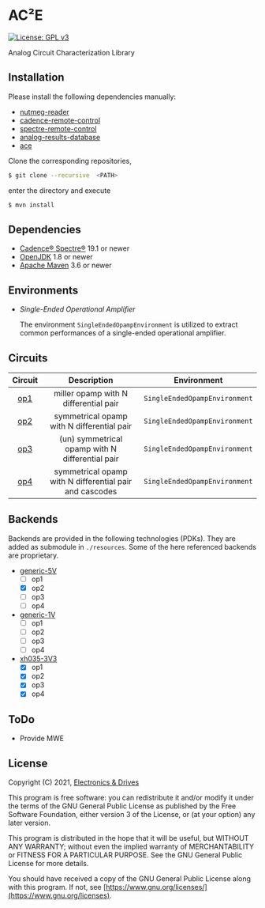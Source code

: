 # AC²E
[![License: GPL v3](https://img.shields.io/badge/License-GPLv3-blue.svg)](https://www.gnu.org/licenses/gpl-3.0) 

Analog Circuit Characterization Library

## Installation

Please install the following dependencies manually:

- [nutmeg-reader](https://github.com/electronics-and-drives/nutmeg-reader) 
- [cadence-remote-control](https://github.com/electronics-and-drives/cadence-remote-control) 
- [spectre-remote-control](https://github.com/electronics-and-drives/spectre-remote-control) 
- [analog-results-database](https://github.com/electronics-and-drives/analog-results-database) 
- [ace](https://github.com/matthschw/ace) 

Clone the corresponding repositories, 
```bash
$ git clone --recursive  <PATH>
```
enter the directory and execute
```bash
$ mvn install
```

## Dependencies

- [Cadence® Spectre®](https://www.cadence.com/ko_KR/home/tools/custom-ic-analog-rf-design/circuit-simulation/spectre-simulation-platform.html) 19.1 or newer
- [OpenJDK](https://openjdk.java.net/) 1.8 or newer 
- [Apache Maven](https://maven.apache.org/) 3.6 or newer

## Environments

- *Single-Ended Operational Amplifier*

  The environment `SingleEndedOpampEnvironment` is utilized to extract
  common performances of a single-ended operational amplifier.

## Circuits

| Circuit                                                            | Description                                              | Environment                       |
| :----------------------------------------------------------------: | :------------------------------------------------------: | :-------------------------------: |
|  [op1](https://github.com/matthschw/ace/tree/main/figures/op1.png) | miller opamp with N differential pair                    | `SingleEndedOpampEnvironment`     |
|  [op2](https://github.com/matthschw/ace/tree/main/figures/op2.png) | symmetrical opamp with N differential pair               | `SingleEndedOpampEnvironment`     |
|  [op3](https://github.com/matthschw/ace/tree/main/figures/op3.png) | (un) symmetrical opamp with N differential pair          | `SingleEndedOpampEnvironment`     |
|  [op4](https://github.com/matthschw/ace/tree/main/figures/op4.png) | symmetrical opamp with N differential pair and cascodes  | `SingleEndedOpampEnvironment`     |

## Backends

Backends are provided in the following technologies (PDKs).
They are added as submodule in `./resources`.
Some of the here referenced backends are proprietary.

- [generic-5V](https://github.com/matthschw/ace-generic-5V)
  - [ ] op1
  - [x] op2
  - [ ] op3
  - [ ] op4
- [generic-1V](https://github.com/matthschw/ace-generic-1V)
  - [ ] op1
  - [ ] op2
  - [ ] op3
  - [ ] op4
- [xh035-3V3](https://gitlab-forschung.reutlingen-university.de/eda/ace-xh035-3v3)
  - [x] op1
  - [x] op2
  - [x] op3
  - [x] op4

## ToDo

- Provide MWE

## License

Copyright (C) 2021, [Electronics & Drives](https://www.electronics-and-drives.de/)

This program is free software: you can redistribute it and/or modify
it under the terms of the GNU General Public License as published by
the Free Software Foundation, either version 3 of the License, or
(at your option) any later version.

This program is distributed in the hope that it will be useful,
but WITHOUT ANY WARRANTY; without even the implied warranty of
MERCHANTABILITY or FITNESS FOR A PARTICULAR PURPOSE.  See the
GNU General Public License for more details.

You should have received a copy of the GNU General Public License
along with this program. If not, see 
[https://www.gnu.org/licenses/](https://www.gnu.org/licenses).